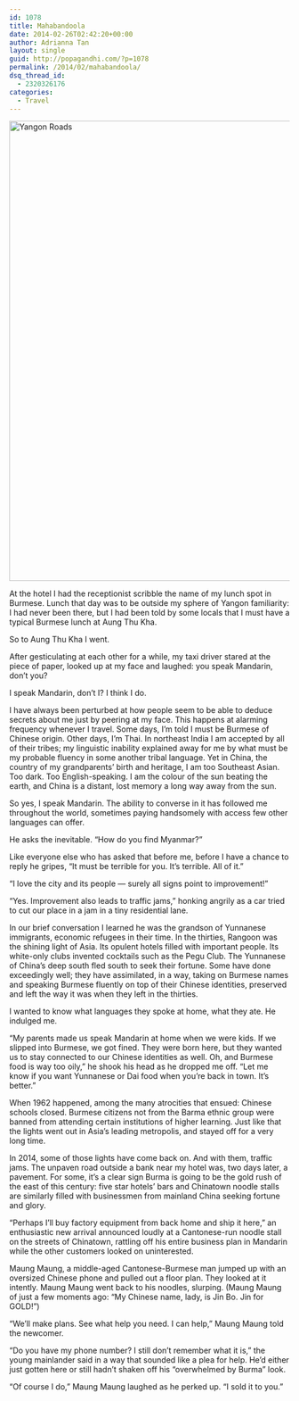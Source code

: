 ```yaml
---
id: 1078
title: Mahabandoola
date: 2014-02-26T02:42:20+00:00
author: Adrianna Tan
layout: single
guid: http://popagandhi.com/?p=1078
permalink: /2014/02/mahabandoola/
dsq_thread_id:
  - 2320326176
categories:
  - Travel
---
```

[<img src="http://res.cloudinary.com/dmchbvarm/image/upload/v1456562732/yangonroad_k13jrg.jpg" alt="Yangon Roads" width="825" class="alignnone size-full wp-image-1073" />](http://res.cloudinary.com/dmchbvarm/image/upload/v1456562732/yangonroad_k13jrg.jpg)

At the hotel I had the receptionist scribble the name of my lunch spot in Burmese. Lunch that day was to be outside my sphere of Yangon familiarity: I had never been there, but I had been told by some locals that I must have a typical Burmese lunch at Aung Thu Kha.

So to Aung Thu Kha I went.

After gesticulating at each other for a while, my taxi driver stared at the piece of paper, looked up at my face and laughed: you speak Mandarin, don&#8217;t you?

I speak Mandarin, don&#8217;t I? I think I do.

I have always been perturbed at how people seem to be able to deduce secrets about me just by peering at my face. This happens at alarming frequency whenever I travel. Some days, I&#8217;m told I must be Burmese of Chinese origin. Other days, I&#8217;m Thai. In northeast India I am accepted by all of their tribes; my linguistic inability explained away for me by what must be my probable fluency in some another tribal language. Yet in China, the country of my grandparents&#8217; birth and heritage, I am too Southeast Asian. Too dark. Too English-speaking. I am the colour of the sun beating the earth, and China is a distant, lost memory a long way away from the sun.

So yes, I speak Mandarin. The ability to converse in it has followed me throughout the world, sometimes paying handsomely with access few other languages can offer.

He asks the inevitable. &#8220;How do you find Myanmar?&#8221;

Like everyone else who has asked that before me, before I have a chance to reply he gripes, &#8220;It must be terrible for you. It&#8217;s terrible. All of it.&#8221;

&#8220;I love the city and its people &#8212; surely all signs point to improvement!&#8221;

&#8220;Yes. Improvement also leads to traffic jams,&#8221; honking angrily as a car tried to cut our place in a jam in a tiny residential lane.

In our brief conversation I learned he was the grandson of Yunnanese immigrants, economic refugees in their time. In the thirties, Rangoon was the shining light of Asia. Its opulent hotels filled with important people. Its white-only clubs invented cocktails such as the Pegu Club. The Yunnanese of China&#8217;s deep south fled south to seek their fortune. Some have done exceedingly well; they have assimilated, in a way, taking on Burmese names and speaking Burmese fluently on top of their Chinese identities, preserved and left the way it was when they left in the thirties.

I wanted to know what languages they spoke at home, what they ate. He indulged me.

&#8220;My parents made us speak Mandarin at home when we were kids. If we slipped into Burmese, we got fined. They were born here, but they wanted us to stay connected to our Chinese identities as well. Oh, and Burmese food is way too oily,&#8221; he shook his head as he dropped me off. &#8220;Let me know if you want Yunnanese or Dai food when you&#8217;re back in town. It&#8217;s better.&#8221;

When 1962 happened, among the many atrocities that ensued: Chinese schools closed. Burmese citizens not from the Barma ethnic group were banned from attending certain institutions of higher learning. Just like that the lights went out in Asia&#8217;s leading metropolis, and stayed off for a very long time.

In 2014, some of those lights have come back on. And with them, traffic jams. The unpaven road outside a bank near my hotel was, two days later, a pavement. For some, it&#8217;s a clear sign Burma is going to be the gold rush of the east of this century: five star hotels&#8217; bars and Chinatown noodle stalls are similarly filled with businessmen from mainland China seeking fortune and glory.

&#8220;Perhaps I&#8217;ll buy factory equipment from back home and ship it here,&#8221; an enthusiastic new arrival announced loudly at a Cantonese-run noodle stall on the streets of Chinatown, rattling off his entire business plan in Mandarin while the other customers looked on uninterested.

Maung Maung, a middle-aged Cantonese-Burmese man jumped up with an oversized Chinese phone and pulled out a floor plan. They looked at it intently. Maung Maung went back to his noodles, slurping. (Maung Maung of just a few moments ago: &#8220;My Chinese name, lady, is Jin Bo. Jin for GOLD!&#8221;)

&#8220;We&#8217;ll make plans. See what help you need. I can help,&#8221; Maung Maung told the newcomer.

&#8220;Do you have my phone number? I still don&#8217;t remember what it is,&#8221; the young mainlander said in a way that sounded like a plea for help. He&#8217;d either just gotten here or still hadn&#8217;t shaken off his &#8220;overwhelmed by Burma&#8221; look.

&#8220;Of course I do,&#8221; Maung Maung laughed as he perked up. &#8220;I sold it to you.&#8221;
